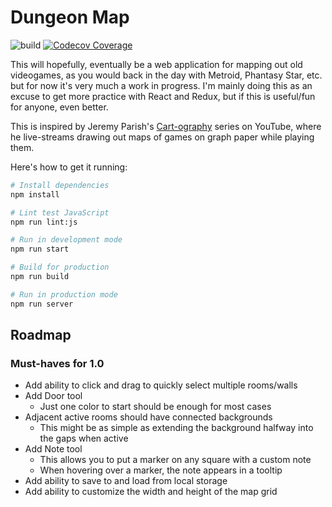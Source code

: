 # Dungeon Map

![build](https://github.com/stevecochrane/dungeon-map/workflows/build/badge.svg)
[![Codecov Coverage](https://img.shields.io/codecov/c/github/stevecochrane/dungeon-map/master.svg)](https://codecov.io/gh/stevecochrane/dungeon-map/)

This will hopefully, eventually be a web application for mapping out old
videogames, as you would back in the day with Metroid, Phantasy Star, etc. but
for now it's very much a work in progress. I'm mainly doing this as an excuse
to get more practice with React and Redux, but if this is useful/fun for
anyone, even better.

This is inspired by Jeremy Parish's
[Cart-ography](https://www.youtube.com/watch?v=RIUhIfD_bNQ&list=PLd3vJYdenHKH6_-QX1_mJX0WLlw6VeTEe)
series on YouTube, where he live-streams drawing out maps of games on graph paper
while playing them.

Here's how to get it running:

```bash
# Install dependencies
npm install

# Lint test JavaScript
npm run lint:js

# Run in development mode
npm run start

# Build for production
npm run build

# Run in production mode
npm run server
```

## Roadmap

### Must-haves for 1.0

- Add ability to click and drag to quickly select multiple rooms/walls
- Add Door tool
  - Just one color to start should be enough for most cases
- Adjacent active rooms should have connected backgrounds
  - This might be as simple as extending the background halfway into the gaps
    when active
- Add Note tool
  - This allows you to put a marker on any square with a custom note
  - When hovering over a marker, the note appears in a tooltip
- Add ability to save to and load from local storage
- Add ability to customize the width and height of the map grid
